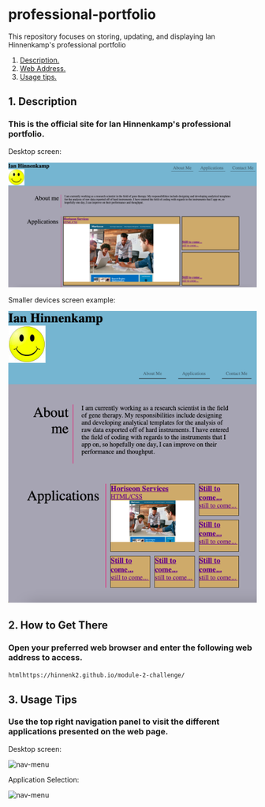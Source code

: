 # professional-portfolio
This repository focuses on storing, updating, and displaying Ian Hinnenkamp's professional portfolio

1. [ Description. ](#desc)
2. [ Web Address. ](#web-address)
3. [ Usage tips. ](#usage)

<a name="desc"></a>
## 1. Description

### This is the official site for Ian Hinnenkamp's professional portfolio.

Desktop screen:

![Top-Page-Area](./assets/images/main-page.png "Top-Page-Area")

Smaller devices screen example:

![Top-Page-Area](./assets/images/smaller-page.png "Top-Page-Area")

<a name="web-address"></a>
## 2. How to Get There

### Open your preferred web browser and enter the following web address to access.

```htmlhttps://hinnenk2.github.io/module-2-challenge/```

<a name="usage"></a>
## 3. Usage Tips

### Use the top right navigation panel to visit the different applications presented on the web page.

Desktop screen:

![nav-menu](./assets/images/nav-panel.png "Navigational Menu")

Application Selection:

![nav-menu](./assets/images/app-directory.png "Applications Directory")